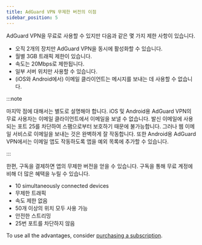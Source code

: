 ```yaml
---
title: AdGuard VPN 무제한 버전의 이점
sidebar_position: 5
---
```


AdGuard VPN을 무료로 사용할 수 있지만 다음과 같은 몇 가지 제한 사항이 있습니다.

- 오직 2개의 장치만 AdGuard VPN을 동시에 활성화할 수 있습니다.
- 월별 3GB 트래픽 제한이 있습니다.
- 속도는 20Mbps로 제한됩니다.
- 일부 서버 위치만 사용할 수 있습니다.
- (iOS와 Android에서) 이메일 클라이언트는 메시지를 보내는 데 사용할 수 없습니다.

:::note

마지막 점에 대해서는 별도로 설명해야 합니다. iOS 및 Android용 AdGuard VPN의 무료 사용자는 이메일 클라이언트에서 이메일을 보낼 수 없습니다. 발신 이메일에 사용되는 포트 25를 차단하여 스팸으로부터 보호하기 때문에 불가능합니다. 그러나 웹 이메일 서비스로 이메일을 보내는 것은 완벽하게 잘 작동합니다. 또한 Android용 AdGuard VPN에서는 이메일 앱도 작동하도록 앱을 예외 목록에 추가할 수 있습니다.

:::

한편, 구독을 결제하면 앱의 무제한 버전을 얻을 수 있습니다. 구독을 통해 무료 계정에 비해 더 많은 혜택을 누릴 수 있습니다.

- 10 simultaneously connected devices
- 무제한 트래픽
- 속도 제한 없음
- 50개 이상의 위치 모두 사용 가능
- 안전한 스트리밍
- 25번 포트를 차단하지 않음

To use all the advantages, consider [purchasing a subscription](/general/subscription).
